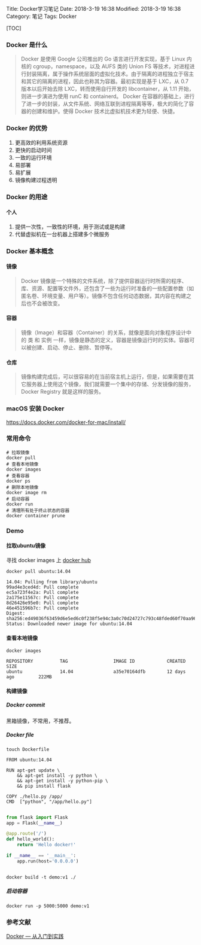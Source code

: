 Title: Docker学习笔记
Date: 2018-3-19 16:38
Modified: 2018-3-19 16:38
Category: 笔记
Tags: Docker

[TOC]

### Docker 是什么
>Docker 是使用 Google 公司推出的 Go 语言进行开发实现，基于 Linux 内核的 cgroup，namespace，以及 AUFS 类的 Union FS 等技术，对进程进行封装隔离，属于操作系统层面的虚拟化技术。由于隔离的进程独立于宿主和其它的隔离的进程，因此也称其为容器。最初实现是基于 LXC，从 0.7 版本以后开始去除 LXC，转而使用自行开发的 libcontainer，从 1.11 开始，则进一步演进为使用 runC 和 containerd。
Docker 在容器的基础上，进行了进一步的封装，从文件系统、网络互联到进程隔离等等，极大的简化了容器的创建和维护。使得 Docker 技术比虚拟机技术更为轻便、快捷。


### Docker 的优势

1. 更高效的利用系统资源
2. 更快的启动时间
3. 一致的运行环境
4. 易部署
5. 易扩展
6. 镜像构建过程透明

### Docker 的用途
#### 个人
1. 提供一次性，一致性的环境，用于测试或是构建
2. 代替虚拟机在一台机器上搭建多个微服务

### Docker 基本概念
#### 镜像
>Docker 镜像是一个特殊的文件系统，除了提供容器运行时所需的程序、库、资源、配置等文件外，还包含了一些为运行时准备的一些配置参数（如匿名卷、环境变量、用户等）。镜像不包含任何动态数据，其内容在构建之后也不会被改变。

#### 容器
>镜像（Image）和容器（Container）的关系，就像是面向对象程序设计中的 类 和 实例 一样，镜像是静态的定义，容器是镜像运行时的实体。容器可以被创建、启动、停止、删除、暂停等。

#### 仓库
>镜像构建完成后，可以很容易的在当前宿主机上运行，但是，如果需要在其它服务器上使用这个镜像，我们就需要一个集中的存储、分发镜像的服务，Docker Registry 就是这样的服务。

### macOS 安装 Docker

<a href="https://docs.docker.com/docker-for-mac/install/" target="_blank">https://docs.docker.com/docker-for-mac/install/</a>

### 常用命令

```shell
# 拉取镜像
docker pull
# 查看本地镜像
docker images
# 查看容器
docker ps
# 删除本地镜像
docker image rm
# 启动容器
docker run
# 清理所有处于终止状态的容器
docker container prune
```



### Demo

#### 拉取ubuntu镜像

寻找 docker images 上 <a href="https://hub.docker.com" target="&quot;_blank">docker hub</a>
```shell
docker pull ubuntu:14.04
```

```
14.04: Pulling from library/ubuntu
99ad4e3ced4d: Pull complete
ec5a723f4e2a: Pull complete
2a175e11567c: Pull complete
8d26426e95e0: Pull complete
46e451596b7c: Pull complete
Digest: sha256:ed49036f63459d6e5ed6c0f238f5e94c3a0c70d24727c793c48fded60f70aa96
Status: Downloaded newer image for ubuntu:14.04
```


#### 查看本地镜像


```shell
docker images
```

```
REPOSITORY          TAG                 IMAGE ID            CREATED             SIZE
ubuntu              14.04               a35e70164dfb        12 days ago         222MB
```


#### 构建镜像


##### Docker commit

黑箱镜像，不常用，不推荐。


##### Docker file

```shell
touch Dockerfile
```

```
FROM ubuntu:14.04

RUN apt-get update \
    && apt-get install -y python \
    && apt-get install -y python-pip \
    && pip install flask

COPY ./hello.py /app/
CMD  ["python", "/app/hello.py"]
```

```python

from flask import Flask
app = Flask(__name__)

@app.route('/')
def hello_world():
    return 'Hello docker!'

if __name__ == '__main__':
    app.run(host='0.0.0.0')
```

```shell

docker build -t demo:v1 ./
```

##### 启动容器

```
docker run -p 5000:5000 demo:v1
```

### 参考文献
<a href="https://yeasy.gitbooks.io/docker_practice/content/" target="_blank">Docker — 从入门到实践</a>
